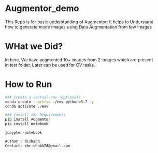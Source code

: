 # Augmentor_demo

This Repo is for basic understanding of Augmentor: It helps to Understand how to generate mode images using Data Augmentation from few Images

# WHat we Did?
In here, We have augmented 10+ images from 2 images which are present in test folder, Later can be used for CV tasks.

# How to Run
```bash
### Create a virtual env (Optional)
conda create --prefix ./env python=3.7 -y
conda activate ./env
```

```bash
### Install the Requirements
pip install Augmentor
pip install notebook
```

```bash
jupypter-notebook
```

```bash
Author : Rishabh
Contact: rbrishabh76@gmail.com
```
